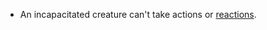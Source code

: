 -   An incapacitated creature can't take actions or [reactions](https://www.dandwiki.com/wiki/5e_SRD:Reactions "5e SRD:Reactions").